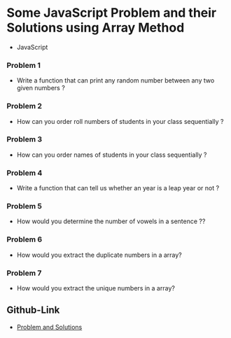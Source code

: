 # Some JavaScript Problem and their Solutions using Array Method

- JavaScript

### Problem 1

- Write a function that can print any random number between any two given numbers ?

### Problem 2

- How can you order roll numbers of students in your class sequentially ?

### Problem 3

- How can you order names of students in your class sequentially ?

### Problem 4

- Write a function that can tell us whether an year is a leap year or not ?

### Problem 5

- How would you determine the number of vowels in a sentence ??

### Problem 6

- How would you extract the duplicate numbers in a array?

### Problem 7

- How would you extract the unique numbers in a array?

## Github-Link

- [Problem and Solutions](https://github.com/arifur-ra/JavaScript_ProblemSolving/tree/main/Probelm-and-Solutions)
